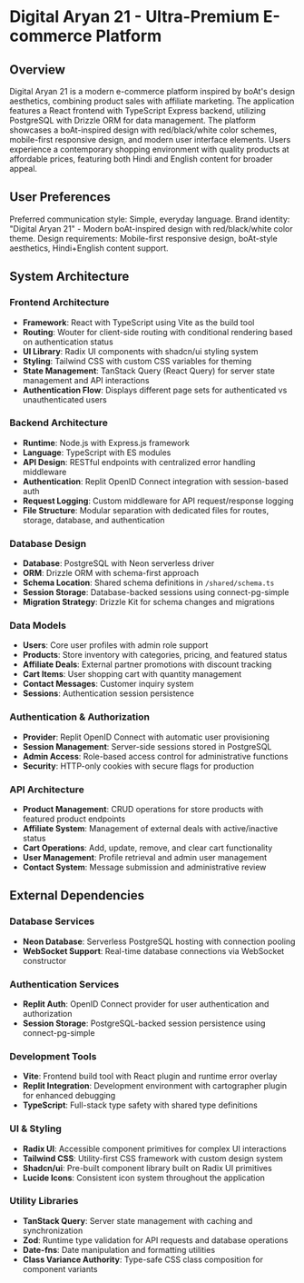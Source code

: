 # Digital Aryan 21 - Ultra-Premium E-commerce Platform

## Overview

Digital Aryan 21 is a modern e-commerce platform inspired by boAt's design aesthetics, combining product sales with affiliate marketing. The application features a React frontend with TypeScript Express backend, utilizing PostgreSQL with Drizzle ORM for data management. The platform showcases a boAt-inspired design with red/black/white color schemes, mobile-first responsive design, and modern user interface elements. Users experience a contemporary shopping environment with quality products at affordable prices, featuring both Hindi and English content for broader appeal.

## User Preferences

Preferred communication style: Simple, everyday language.
Brand identity: "Digital Aryan 21" - Modern boAt-inspired design with red/black/white color theme.
Design requirements: Mobile-first responsive design, boAt-style aesthetics, Hindi+English content support.

## System Architecture

### Frontend Architecture
- **Framework**: React with TypeScript using Vite as the build tool
- **Routing**: Wouter for client-side routing with conditional rendering based on authentication status
- **UI Library**: Radix UI components with shadcn/ui styling system
- **Styling**: Tailwind CSS with custom CSS variables for theming
- **State Management**: TanStack Query (React Query) for server state management and API interactions
- **Authentication Flow**: Displays different page sets for authenticated vs unauthenticated users

### Backend Architecture
- **Runtime**: Node.js with Express.js framework
- **Language**: TypeScript with ES modules
- **API Design**: RESTful endpoints with centralized error handling middleware
- **Authentication**: Replit OpenID Connect integration with session-based auth
- **Request Logging**: Custom middleware for API request/response logging
- **File Structure**: Modular separation with dedicated files for routes, storage, database, and authentication

### Database Design
- **Database**: PostgreSQL with Neon serverless driver
- **ORM**: Drizzle ORM with schema-first approach
- **Schema Location**: Shared schema definitions in `/shared/schema.ts`
- **Session Storage**: Database-backed sessions using connect-pg-simple
- **Migration Strategy**: Drizzle Kit for schema changes and migrations

### Data Models
- **Users**: Core user profiles with admin role support
- **Products**: Store inventory with categories, pricing, and featured status
- **Affiliate Deals**: External partner promotions with discount tracking
- **Cart Items**: User shopping cart with quantity management
- **Contact Messages**: Customer inquiry system
- **Sessions**: Authentication session persistence

### Authentication & Authorization
- **Provider**: Replit OpenID Connect with automatic user provisioning
- **Session Management**: Server-side sessions stored in PostgreSQL
- **Admin Access**: Role-based access control for administrative functions
- **Security**: HTTP-only cookies with secure flags for production

### API Architecture
- **Product Management**: CRUD operations for store products with featured product endpoints
- **Affiliate System**: Management of external deals with active/inactive status
- **Cart Operations**: Add, update, remove, and clear cart functionality
- **User Management**: Profile retrieval and admin user management
- **Contact System**: Message submission and administrative review

## External Dependencies

### Database Services
- **Neon Database**: Serverless PostgreSQL hosting with connection pooling
- **WebSocket Support**: Real-time database connections via WebSocket constructor

### Authentication Services
- **Replit Auth**: OpenID Connect provider for user authentication and authorization
- **Session Storage**: PostgreSQL-backed session persistence using connect-pg-simple

### Development Tools
- **Vite**: Frontend build tool with React plugin and runtime error overlay
- **Replit Integration**: Development environment with cartographer plugin for enhanced debugging
- **TypeScript**: Full-stack type safety with shared type definitions

### UI & Styling
- **Radix UI**: Accessible component primitives for complex UI interactions
- **Tailwind CSS**: Utility-first CSS framework with custom design system
- **Shadcn/ui**: Pre-built component library built on Radix UI primitives
- **Lucide Icons**: Consistent icon system throughout the application

### Utility Libraries
- **TanStack Query**: Server state management with caching and synchronization
- **Zod**: Runtime type validation for API requests and database operations
- **Date-fns**: Date manipulation and formatting utilities
- **Class Variance Authority**: Type-safe CSS class composition for component variants